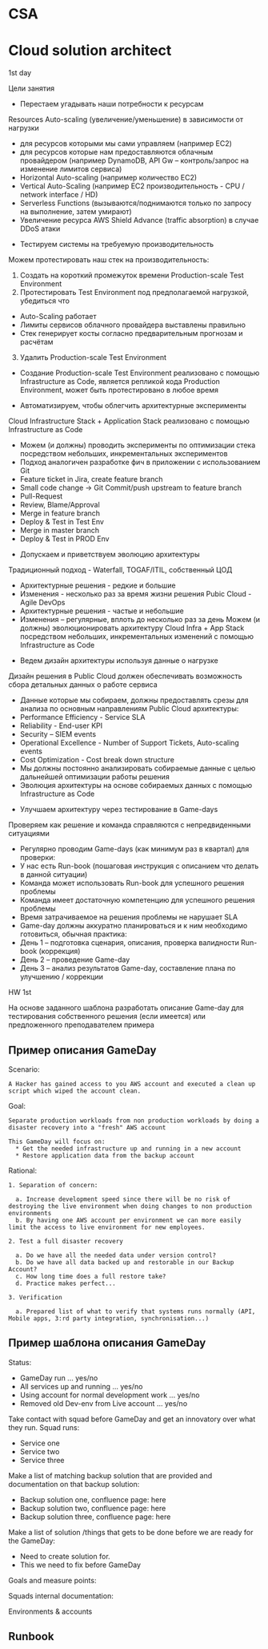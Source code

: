 # CSA
# Cloud solution architect

1st day

Цели занятия
- Перестаем угадывать наши потребности к ресурсам

Resources Auto-scaling (увеличение/уменьшение) в зависимости от нагрузки
* для ресурсов которыми мы сами управляем (например EC2)
* для ресурсов которые нам предоставляются облачным провайдером (например DynamoDB, API Gw
– контроль/запрос на изменение лимитов сервиса)
* Horizontal Auto-scaling (например количество EC2)
* Vertical Auto-Scaling (например EC2 производительность - CPU / network interface / HD)
* Serverless Functions (вызываются/поднимаются только по запросу на выполнение, затем умирают)
* Увеличение ресурса AWS Shield Advance (traffic absorption) в случае DDoS атаки

- Тестируем системы на требуемую производительность

Можем протестировать наш стек на производительность:
1. Создать на короткий промежуток времени Production-scale Test Environment
2. Протестировать Test Environment под предполагаемой нагрузкой, убедиться что
* Auto-Scaling работает
* Лимиты сервисов облачного провайдера выставлены правильно
* Стек генерирует косты согласно предварительным прогнозам и расчётам
3. Удалить Production-scale Test Environment
* Создание Production-scale Test Environment реализовано с помощью Infrastructure as Code,
является репликой кода Production Environment, может быть протестировано в любое время

- Автоматизируем, чтобы облегчить архитектурные эксперименты

Cloud Infrastructure Stack + Application Stack реализовано с помощью Infrastructure as Code
* Можем (и должны) проводить эксперименты по оптимизации стека посредством небольших,
инкрементальных экспериментов
* Подход аналогичен разработке фич в приложении с использованием Git
* Feature ticket in Jira, create feature branch
* Small code change -> Git Commit/push upstream to feature branch
* Pull-Request
* Review, Blame/Approval
* Merge in feature branch
* Deploy & Test in Test Env
* Merge in master branch
* Deploy & Test in PROD Env

- Допускаем и приветствуем эволюцию архитектуры

Традиционный подход - Waterfall, TOGAF/ITIL, собственный ЦОД
* Архитектурные решения - редкие и большие
* Изменения - несколько раз за время жизни решения
Pubic Cloud - Agile DevOps
* Архитектурные решения - частые и небольшие
* Изменения – регулярные, вплоть до несколько раз за день
Можем (и должны) эволюционировать архитектуру Cloud Infra + App Stack посредством
небольших, инкрементальных изменений с помощью Infrastructure as Code

- Ведем дизайн архитектуры используя данные о нагрузке

Дизайн решения в Public Cloud должен обеспечивать возможность сбора детальных данных о
работе сервиса
* Данные которые мы собираем, должны предоставлять срезы для анализа по основным
направлениям Public Cloud архитектуры:
* Performance Efficiency - Service SLA
* Reliability - End-user KPI
* Security – SIEM events
* Operational Excellence - Number of Support Tickets, Auto-scaling events
* Cost Optimization - Cost break down structure
* Мы должны постоянно анализировать собираемые данные с целью дальнейшей оптимизации
работы решения
* Эволюция архитектуры на основе собираемых данных с помощью Infrastructure as Code

- Улучшаем архитектуру через тестирование в Game-days

Проверяем как решение и команда справляются с непредвиденными ситуациями
* Регулярно проводим Game-days (как минимум раз в квартал) для проверки:
* У нас есть Run-book (пошаговая инструкция с описанием что делать в данной ситуации)
* Команда может использовать Run-book для успешного решения проблемы
* Команда имеет достаточную компетенцию для успешного решения проблемы
* Время затрачиваемое на решения проблемы не нарушает SLA
* Game-day должны аккуратно планироваться и к ним необходимо готовиться, обычная практика:
* День 1 – подготовка сценария, описания, проверка валидности Run-book (коррекция)
* День 2 – проведение Game-day
* День 3 – анализ результатов Game-day, составление плана по улучшению / коррекции

HW 1st

На основе заданного шаблона разработать описание Game-day для тестирования собственного решения (если имеется) или предложенного преподавателем примера

## Пример описания GameDay
  Scenario:

    A Hacker has gained access to you AWS account and executed a clean up script which wiped the account clean.

  Goal:

    Separate production workloads from non production workloads by doing a disaster recovery into a "fresh" AWS account

    This GameDay will focus on:
      * Get the needed infrastructure up and running in a new account
      * Restore application data from the backup account

  Rational:

    1. Separation of concern:

      a. Increase development speed since there will be no risk of destroying the live environment when doing changes to non production environments
      b. By having one AWS account per environment we can more easily limit the access to live environment for new employees.

    2. Test a full disaster recovery

      a. Do we have all the needed data under version control?
      b. Do we have all data backed up and restorable in our Backup Account?
      c. How long time does a full restore take?
      d. Practice makes perfect...

    3. Verification

      a. Prepared list of what to verify that systems runs normally (API, Mobile apps, 3:rd party integration, synchronisation...)

## Пример шаблона описания GameDay

Status:
  * GameDay run ... yes/no
  * All services up and running ... yes/no
  * Using account for normal development work ... yes/no
  * Removed old Dev-env from Live account ... yes/no

Take contact with squad before GameDay and get an innovatory over what they run.
Squad runs:
  * Service one
  * Service two
  * Service three

Make a list of matching backup solution that are provided and documentation on that backup solution:
  * Backup solution one, confluence page: here
  * Backup solution two, confluence page: here
  * Backup solution three, confluence page: here

Make a list of solution /things that gets to be done before we are ready for the GameDay:
  * Need to create solution for.
  * This we need to fix before GameDay

Goals and measure points:

Squads internal documentation:

Environments & accounts

## Runbook
